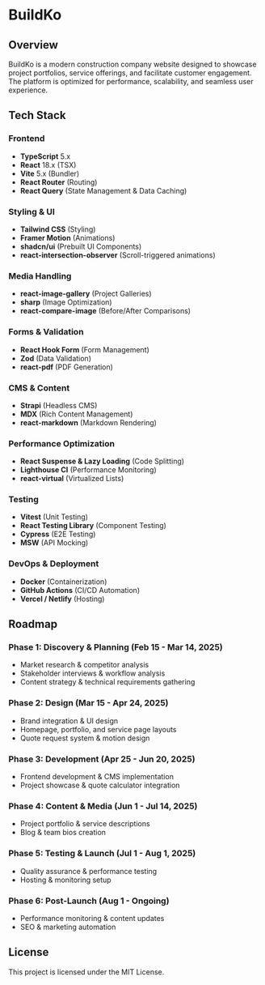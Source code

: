 # BuildKo

## Overview
BuildKo is a modern construction company website designed to showcase project portfolios, service offerings, and facilitate customer engagement. The platform is optimized for performance, scalability, and seamless user experience.

## Tech Stack
### Frontend
- **TypeScript** 5.x
- **React** 18.x (TSX)
- **Vite** 5.x (Bundler)
- **React Router** (Routing)
- **React Query** (State Management & Data Caching)

### Styling & UI
- **Tailwind CSS** (Styling)
- **Framer Motion** (Animations)
- **shadcn/ui** (Prebuilt UI Components)
- **react-intersection-observer** (Scroll-triggered animations)

### Media Handling
- **react-image-gallery** (Project Galleries)
- **sharp** (Image Optimization)
- **react-compare-image** (Before/After Comparisons)

### Forms & Validation
- **React Hook Form** (Form Management)
- **Zod** (Data Validation)
- **react-pdf** (PDF Generation)

### CMS & Content
- **Strapi** (Headless CMS)
- **MDX** (Rich Content Management)
- **react-markdown** (Markdown Rendering)

### Performance Optimization
- **React Suspense & Lazy Loading** (Code Splitting)
- **Lighthouse CI** (Performance Monitoring)
- **react-virtual** (Virtualized Lists)

### Testing
- **Vitest** (Unit Testing)
- **React Testing Library** (Component Testing)
- **Cypress** (E2E Testing)
- **MSW** (API Mocking)

### DevOps & Deployment
- **Docker** (Containerization)
- **GitHub Actions** (CI/CD Automation)
- **Vercel / Netlify** (Hosting)

## Roadmap
### Phase 1: Discovery & Planning (Feb 15 - Mar 14, 2025)
- Market research & competitor analysis
- Stakeholder interviews & workflow analysis
- Content strategy & technical requirements gathering

### Phase 2: Design (Mar 15 - Apr 24, 2025)
- Brand integration & UI design
- Homepage, portfolio, and service page layouts
- Quote request system & motion design

### Phase 3: Development (Apr 25 - Jun 20, 2025)
- Frontend development & CMS implementation
- Project showcase & quote calculator integration

### Phase 4: Content & Media (Jun 1 - Jul 14, 2025)
- Project portfolio & service descriptions
- Blog & team bios creation

### Phase 5: Testing & Launch (Jul 1 - Aug 1, 2025)
- Quality assurance & performance testing
- Hosting & monitoring setup

### Phase 6: Post-Launch (Aug 1 - Ongoing)
- Performance monitoring & content updates
- SEO & marketing automation

## License
This project is licensed under the MIT License.

